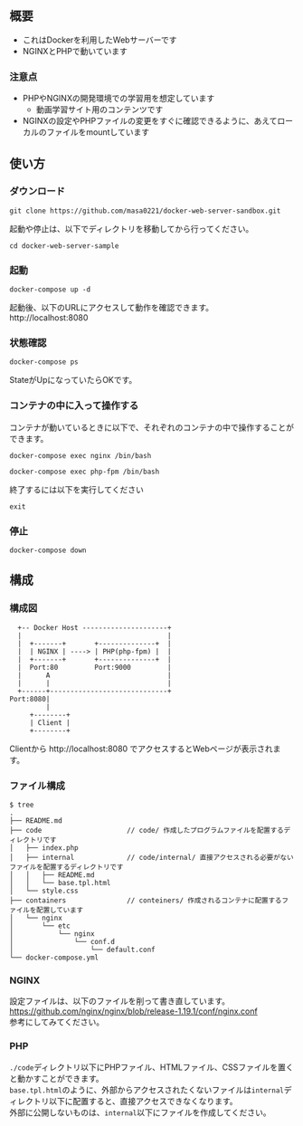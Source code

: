 ## 概要
- これはDockerを利用したWebサーバーです
- NGINXとPHPで動いています

### 注意点
- PHPやNGINXの開発環境での学習用を想定しています
    - 動画学習サイト用のコンテンツです
- NGINXの設定やPHPファイルの変更をすぐに確認できるように、あえてローカルのファイルをmountしています

## 使い方
### ダウンロード
```
git clone https://github.com/masa0221/docker-web-server-sandbox.git
```

起動や停止は、以下でディレクトリを移動してから行ってください。
```
cd docker-web-server-sample
```

### 起動
```
docker-compose up -d
```

起動後、以下のURLにアクセスして動作を確認できます。  
http://localhost:8080

### 状態確認
```
docker-compose ps
```
StateがUpになっていたらOKです。


### コンテナの中に入って操作する
コンテナが動いているときに以下で、それぞれのコンテナの中で操作することができます。
```
docker-compose exec nginx /bin/bash
```

```
docker-compose exec php-fpm /bin/bash
```

終了するには以下を実行してください
```
exit
```


### 停止
```
docker-compose down
```

## 構成
### 構成図

```
  +-- Docker Host ---------------------+
  |                                    |
  |  +-------+       +--------------+  |
  |  | NGINX | ----> | PHP(php-fpm) |  |
  |  +-------+       +--------------+  |
  |  Port:80         Port:9000         |
  |      A                             |
  |      |                             |
  +------+-----------------------------+
Port:8080|
         |
     +--------+
     | Client |
     +--------+
```
Clientから http://localhost:8080 でアクセスするとWebページが表示されます。


### ファイル構成
```
$ tree
.
├── README.md
├── code                     // code/ 作成したプログラムファイルを配置するディレクトリです
│   ├── index.php
│   ├── internal             // code/internal/ 直接アクセスされる必要がないファイルを配置するディレクトリです
│   │   ├── README.md
│   │   └── base.tpl.html
│   └── style.css
├── containers               // conteiners/ 作成されるコンテナに配置するファイルを配置しています
│   └── nginx
│       └── etc
│           └── nginx
│               └── conf.d
│                   └── default.conf
└── docker-compose.yml
```


### NGINX
設定ファイルは、以下のファイルを削って書き直しています。  
https://github.com/nginx/nginx/blob/release-1.19.1/conf/nginx.conf  
参考にしてみてください。  

### PHP
`./code`ディレクトリ以下にPHPファイル、HTMLファイル、CSSファイルを置くと動かすことができます。  
`base.tpl.html`のように、外部からアクセスされたくないファイルは`internal`ディレクトリ以下に配置すると、直接アクセスできなくなります。  
外部に公開しないものは、`internal`以下にファイルを作成してください。  
